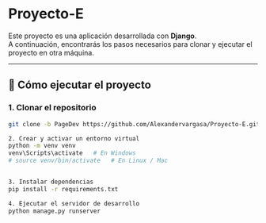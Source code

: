 # Proyecto-E
Este proyecto es una aplicación desarrollada con **Django**.  
A continuación, encontrarás los pasos necesarios para clonar y ejecutar el proyecto en otra máquina.

---

## 🚀 Cómo ejecutar el proyecto

### 1. Clonar el repositorio
```bash
git clone -b PageDev https://github.com/Alexandervargasa/Proyecto-E.git

2. Crear y activar un entorno virtual
python -m venv venv
venv\Scripts\activate   # En Windows
# source venv/bin/activate   # En Linux / Mac


3. Instalar dependencias
pip install -r requirements.txt

4. Ejecutar el servidor de desarrollo
python manage.py runserver
